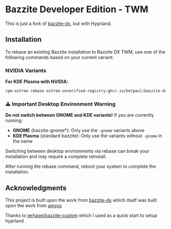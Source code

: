 # Bazzite Developer Edition - TWM

This is just a fork of [bazzite-dx](https://github.com/ublue-os/bazzite-dx), but with Hyprland.

## Installation

To rebase an existing Bazzite installation to Bazzite DX TWM, use one of the following commands based on your current variant:

### NVIDIA Variants

**For KDE Plasma with NVIDIA:**
```bash
rpm-ostree rebase ostree-unverified-registry:ghcr.io/botpaul/bazzite-dx-twm:stable
```

### ⚠️ Important Desktop Environment Warning

**Do not switch between GNOME and KDE variants!** If you are currently running:
- **GNOME** (bazzite-gnome*): Only use the `-gnome` variants above
- **KDE Plasma** (standard bazzite): Only use the variants without `-gnome` in the name

Switching between desktop environments via rebase can break your installation and may require a complete reinstall.

After running the rebase command, reboot your system to complete the installation. 

## Acknowledgments

This project is built upon the work from [bazzite-dx](https://github.com/ublue-os/bazzite-dx) which itself was built upon the work from [amyos](https://github.com/astrovm/amyos)

Thanks to [jerhage/bazzite-custom](https://github.com/jerhage/bazzite-custom) which I used as a quick start to setup hyprland
